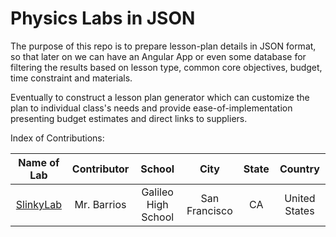 Physics Labs in JSON
====================

The purpose of this repo is to prepare lesson-plan details in JSON format, so that later on we can have an Angular App
or even some database for filtering the results based on lesson type, common core objectives, budget, time constraint and materials.

Eventually to construct a lesson plan generator which can customize the plan to individual class's needs and provide ease-of-implementation 
presenting budget estimates and direct links to suppliers.


Index of Contributions:

|         Name of Lab         | Contributor |     School         |         City       | State | Country |
|         :---------:         | :---------: |     :----:         |         :---:      | :---: | :-----: |
| [SlinkyLab](SlinkyLab.json) | Mr. Barrios | Galileo High School|  San Francisco     |  CA   | United States |
 
